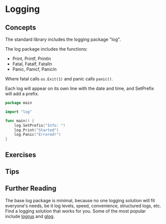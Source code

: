 # Logging

## Concepts

The standard library includes the logging package "log".

The log package includes the functions:
- Print, Printf, Println
- Fatal, Fatalf, Fatalln
- Panic, Panicf, Panicln

Where fatal calls `os.Exit(1)` and panic calls `panic()`.

Each log will appear on its own line with the date and time, and SetPrefix will add a prefix.
```go
package main

import "log"

func main() {
    log.SetPrefix("Info: ")
    log.Print("Started")
    log.Panic("Errored!")
}
```

## Exercises

## Tips

## Further Reading
The base log package is minimal, because no one logging solution will fit everyone's needs, be it log levels, speed, convenience, structured logs, etc. Find a logging solution that works for you. Some of the most popular include [logrus](https://github.com/sirupsen/logrus) and [glog](https://github.com/golang/glog).